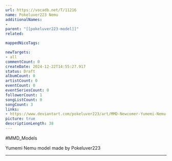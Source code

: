 ```yaml
---
url: https://vocadb.net/T/11216
name: Pokeluver223 Nemu
additionalNames: 
- 
parent: "[[pokeluver223-model]]"
related:

mappedNicoTags:

newTargets:
- all
commentCount: 0
createDate: 2024-12-22T14:55:27.917
status: Draft
albumCount: 0
artistCount: 0
eventCount: 0
eventSeriesCount: 0
followerCount: 1
songListCount: 0
songCount: 3
links: 
- https://www.deviantart.com/pokeluver223/art/MMD-Newcomer-Yumemi-Nemu-671918668
picture: true
descriptionLength: 38
---
```


#MMD_Models

Yumemi Nemu model made by Pokeluver223

---

